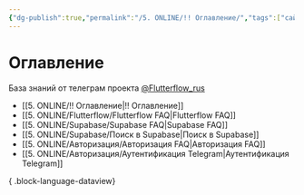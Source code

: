 ```yaml
---
{"dg-publish":true,"permalink":"/5. ONLINE/!! Оглавление/","tags":["сайты","gardenEntry"],"created":"2024-10-22T19:33:10.010-03:00","updated":"2024-10-23T09:09:15.462-03:00"}
---
```


# Оглавление
База знаний от телеграм проекта  [@Flutterflow_rus](https://t.me/flutterflow_rus) 
- [[5. ONLINE/!! Оглавление\|!! Оглавление]]
- [[5. ONLINE/Flutterflow/Flutterflow FAQ\|Flutterflow FAQ]]
- [[5. ONLINE/Supabase/Supabase FAQ\|Supabase FAQ]]
- [[5. ONLINE/Supabase/Поиск в Supabase\|Поиск в Supabase]]
- [[5. ONLINE/Авторизация/Авторизация FAQ\|Авторизация FAQ]]
- [[5. ONLINE/Авторизация/Аутентификация Telegram\|Аутентификация Telegram]]

{ .block-language-dataview}